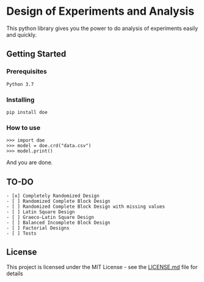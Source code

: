 # Design of Experiments and Analysis
This python library gives you the power to do analysis of experiments easily and quickly.

## Getting Started
### Prerequisites
```
Python 3.7
```
### Installing
```
pip install doe
```
### How to use
```
>>> import doe
>>> model = doe.crd("data.csv")
>>> model.print()
```
And you are done.

## TO-DO
    - [x] Completely Randomized Design
    - [ ] Randomized Complete Block Design
    - [ ] Randomized Complete Block Design with missing values
    - [ ] Latin Square Design
    - [ ] Graeco-Latin Square Design
    - [ ] Balanced Incomplete Block Design
    - [ ] Factorial Designs
    - [ ] Tests

## License

This project is licensed under the MIT License - see the [LICENSE.md](LICENSE.md) file for details
